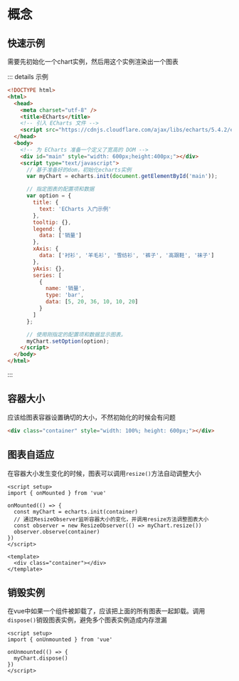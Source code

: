 # 概念

## 快速示例

需要先初始化一个chart实例，然后用这个实例渲染出一个图表

::: details 示例
```html
<!DOCTYPE html>
<html>
  <head>
    <meta charset="utf-8" />
    <title>ECharts</title>
    <!-- 引入 ECharts 文件 -->
    <script src="https://cdnjs.cloudflare.com/ajax/libs/echarts/5.4.2/echarts.min.js"></script>
  </head>
  <body>
    <!-- 为 ECharts 准备一个定义了宽高的 DOM -->
    <div id="main" style="width: 600px;height:400px;"></div>
    <script type="text/javascript">
      // 基于准备好的dom，初始化echarts实例
      var myChart = echarts.init(document.getElementById('main'));

      // 指定图表的配置项和数据
      var option = {
        title: {
          text: 'ECharts 入门示例'
        },
        tooltip: {},
        legend: {
          data: ['销量']
        },
        xAxis: {
          data: ['衬衫', '羊毛衫', '雪纺衫', '裤子', '高跟鞋', '袜子']
        },
        yAxis: {},
        series: [
          {
            name: '销量',
            type: 'bar',
            data: [5, 20, 36, 10, 10, 20]
          }
        ]
      };

      // 使用刚指定的配置项和数据显示图表。
      myChart.setOption(option);
    </script>
  </body>
</html>
```
:::


## 容器大小

应该给图表容器设置确切的大小，不然初始化的时候会有问题

```html
<div class="container" style="width: 100%; height: 600px;"></div>
```

## 图表自适应

在容器大小发生变化的时候，图表可以调用`resize()`方法自动调整大小

```vue
<script setup>
import { onMounted } from 'vue'

onMounted(() => {
  const myChart = echarts.init(container)
  // 通过ResizeObserver监听容器大小的变化，并调用resize方法调整图表大小
  const observer = new ResizeObserver(() => myChart.resize())
  observer.observe(container)
})
</script>

<template>
  <div class="container"></div>
</template>
```

## 销毁实例

在vue中如果一个组件被卸载了，应该把上面的所有图表一起卸载。调用`dispose()`销毁图表实例，避免多个图表实例造成内存泄漏

```vue
<script setup>
import { onUnmounted } from 'vue'

onUnmounted(() => {
  myChart.dispose()
})
</script>
```
